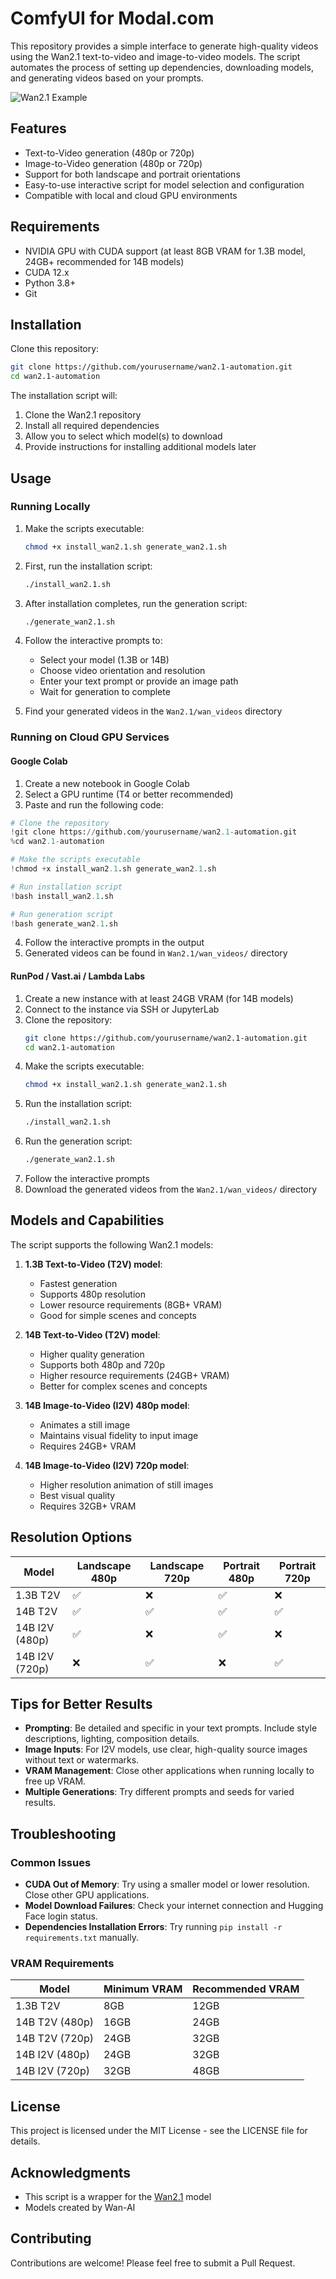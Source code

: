 # ComfyUI for Modal.com

This repository provides a simple interface to generate high-quality videos using the Wan2.1 text-to-video and image-to-video models. The script automates the process of setting up dependencies, downloading models, and generating videos based on your prompts.

![Wan2.1 Example](https://github.com/yourusername/wan2.1-automation/assets/banner.gif)

## Features

- Text-to-Video generation (480p or 720p)
- Image-to-Video generation (480p or 720p)
- Support for both landscape and portrait orientations
- Easy-to-use interactive script for model selection and configuration
- Compatible with local and cloud GPU environments

## Requirements

- NVIDIA GPU with CUDA support (at least 8GB VRAM for 1.3B model, 24GB+ recommended for 14B models)
- CUDA 12.x
- Python 3.8+
- Git

## Installation

Clone this repository:

```bash
git clone https://github.com/yourusername/wan2.1-automation.git
cd wan2.1-automation
```

The installation script will:
1. Clone the Wan2.1 repository
2. Install all required dependencies
3. Allow you to select which model(s) to download
4. Provide instructions for installing additional models later

## Usage

### Running Locally

1. Make the scripts executable:
   ```bash
   chmod +x install_wan2.1.sh generate_wan2.1.sh
   ```

2. First, run the installation script:
   ```bash
   ./install_wan2.1.sh
   ```

3. After installation completes, run the generation script:
   ```bash
   ./generate_wan2.1.sh
   ```

4. Follow the interactive prompts to:
   - Select your model (1.3B or 14B)
   - Choose video orientation and resolution
   - Enter your text prompt or provide an image path
   - Wait for generation to complete

5. Find your generated videos in the `Wan2.1/wan_videos` directory

### Running on Cloud GPU Services

#### Google Colab

1. Create a new notebook in Google Colab
2. Select a GPU runtime (T4 or better recommended)
3. Paste and run the following code:

```python
# Clone the repository
!git clone https://github.com/yourusername/wan2.1-automation.git
%cd wan2.1-automation

# Make the scripts executable
!chmod +x install_wan2.1.sh generate_wan2.1.sh

# Run installation script
!bash install_wan2.1.sh

# Run generation script
!bash generate_wan2.1.sh
```

4. Follow the interactive prompts in the output
5. Generated videos can be found in `Wan2.1/wan_videos/` directory

#### RunPod / Vast.ai / Lambda Labs

1. Create a new instance with at least 24GB VRAM (for 14B models)
2. Connect to the instance via SSH or JupyterLab
3. Clone the repository:
   ```bash
   git clone https://github.com/yourusername/wan2.1-automation.git
   cd wan2.1-automation
   ```
4. Make the scripts executable:
   ```bash
   chmod +x install_wan2.1.sh generate_wan2.1.sh
   ```
5. Run the installation script:
   ```bash
   ./install_wan2.1.sh
   ```
6. Run the generation script:
   ```bash
   ./generate_wan2.1.sh
   ```
7. Follow the interactive prompts
8. Download the generated videos from the `Wan2.1/wan_videos/` directory

## Models and Capabilities

The script supports the following Wan2.1 models:

1. **1.3B Text-to-Video (T2V) model**:
   - Fastest generation
   - Supports 480p resolution
   - Lower resource requirements (8GB+ VRAM)
   - Good for simple scenes and concepts

2. **14B Text-to-Video (T2V) model**:
   - Higher quality generation
   - Supports both 480p and 720p
   - Higher resource requirements (24GB+ VRAM)
   - Better for complex scenes and concepts

3. **14B Image-to-Video (I2V) 480p model**:
   - Animates a still image
   - Maintains visual fidelity to input image
   - Requires 24GB+ VRAM

4. **14B Image-to-Video (I2V) 720p model**:
   - Higher resolution animation of still images
   - Best visual quality
   - Requires 32GB+ VRAM

## Resolution Options

| Model              | Landscape 480p | Landscape 720p | Portrait 480p | Portrait 720p |
|--------------------|----------------|----------------|---------------|---------------|
| 1.3B T2V           | ✅             | ❌             | ✅            | ❌            |
| 14B T2V            | ✅             | ✅             | ✅            | ✅            |
| 14B I2V (480p)     | ✅             | ❌             | ✅            | ❌            |
| 14B I2V (720p)     | ❌             | ✅             | ❌            | ✅            |

## Tips for Better Results

- **Prompting**: Be detailed and specific in your text prompts. Include style descriptions, lighting, composition details.
- **Image Inputs**: For I2V models, use clear, high-quality source images without text or watermarks.
- **VRAM Management**: Close other applications when running locally to free up VRAM.
- **Multiple Generations**: Try different prompts and seeds for varied results.

## Troubleshooting

### Common Issues

- **CUDA Out of Memory**: Try using a smaller model or lower resolution. Close other GPU applications.
- **Model Download Failures**: Check your internet connection and Hugging Face login status.
- **Dependencies Installation Errors**: Try running `pip install -r requirements.txt` manually.

### VRAM Requirements

| Model              | Minimum VRAM | Recommended VRAM |
|--------------------|--------------|------------------|
| 1.3B T2V           | 8GB          | 12GB             |
| 14B T2V (480p)     | 16GB         | 24GB             |
| 14B T2V (720p)     | 24GB         | 32GB             |
| 14B I2V (480p)     | 24GB         | 32GB             |
| 14B I2V (720p)     | 32GB         | 48GB             |

## License

This project is licensed under the MIT License - see the LICENSE file for details.

## Acknowledgments

- This script is a wrapper for the [Wan2.1](https://github.com/Wan-Video/Wan2.1) model
- Models created by Wan-AI

## Contributing

Contributions are welcome! Please feel free to submit a Pull Request.
